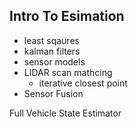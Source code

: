 ## Intro To Esimation

- least sqaures
- kalman filters
- sensor models
- LIDAR scan mathcing
  - iterative closest point
- Sensor Fusion

Full Vehicle State Estimator
